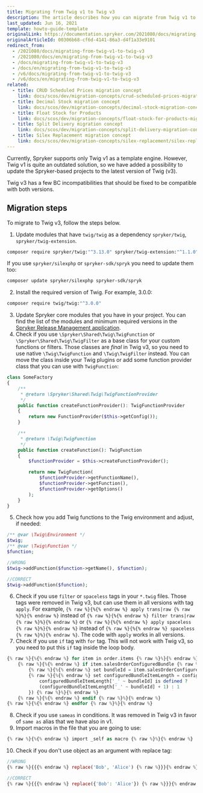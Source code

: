 ```yaml
---
title: Migrating from Twig v1 to Twig v3
description: The article describes how you can migrate from Twig v1 to Twig v3
last_updated: Jun 16, 2021
template: howto-guide-template
originalLink: https://documentation.spryker.com/2021080/docs/migrating-from-twig-v1-to-twig-v3
originalArticleId: 00306b68-cf6d-4141-86a3-d4f1a33e9101
redirect_from:
  - /2021080/docs/migrating-from-twig-v1-to-twig-v3
  - /2021080/docs/en/migrating-from-twig-v1-to-twig-v3
  - /docs/migrating-from-twig-v1-to-twig-v3
  - /docs/en/migrating-from-twig-v1-to-twig-v3
  - /v6/docs/migrating-from-twig-v1-to-twig-v3
  - /v6/docs/en/migrating-from-twig-v1-to-twig-v3
related:
  - title: CRUD Scheduled Prices migration concept
    link: docs/scos/dev/migration-concepts/crud-scheduled-prices-migration-concept.html
  - title: Decimal Stock migration concept
    link: docs/scos/dev/migration-concepts/decimal-stock-migration-concept.html
  - title: Float Stock for Products
    link: docs/scos/dev/migration-concepts/float-stock-for-products-migration-concept.html
  - title: Split Delivery migration concept
    link: docs/scos/dev/migration-concepts/split-delivery-migration-concept.html
  - title: Silex Replacement migration concept
    link: docs/scos/dev/migration-concepts/silex-replacement/silex-replacement.html
---
```


Currently, Spryker supports only Twig v1 as a template engine. However, Twig v1 is quite an outdated solution, so we have added a possibility to update the Spryker-based projects to the latest version of Twig (v3).

Twig v3 has a few BC incompatibilities that should be fixed to be compatible with both versions.

## Migration steps

To migrate to Twig v3, follow the steps below.

1. Update modules that have `twig/twig` as a dependency `spryker/twig`, `spryker/twig-extension`.

```bash
composer require spryker/twig:"^3.13.0" spryker/twig-extension:"^1.1.0"
```

If you use `spryker/silexphp` or `spryker-sdk/spryk` you need to update them too:

```bash
composer update spryker/silexphp spryker-sdk/spryk
```

2. Install the required version of Twig. For example, 3.0.0:

```bash
composer require twig/twig:"^3.0.0"
```

3. Update Spryker core modules that you have in your project. You can find the list of the modules and minimum required versions in the [Spryker Release Management application](https://api.release.spryker.com/release-group/2999).
4. Check if you use `\Spryker\Shared\Twig\TwigFunction` or `\Spryker\Shared\Twig\TwigFilter` as a base class for your custom functions or filters. Those classes are *final* in Twig v3, so you need to use native `\Twig\TwigFunction` and `\Twig\TwigFilter` instead. You can move the class inside your Twig plugins or add some function provider class that you can use with `TwigFunction`:

```php
class SomeFactory
{
    /**
     * @return \Spryker\Shared\Twig\TwigFunctionProvider
     */
    public function createFunctionProvider(): TwigFunctionProvider
    {
        return new FunctionProvider($this->getConfig());
    }

    /**
     * @return \Twig\TwigFunction
     */
    public function createFunction(): TwigFunction
    {
        $functionProvider = $this->createFunctionProvider();

        return new TwigFunction(
            $functionProvider->getFunctionName(),
            $functionProvider->getFunction(),
            $functionProvider->getOptions()
        );
    }
}
```

5. Check how you add Twig functions to the Twig environment and adjust, if needed:

```php
/** @var \Twig\Environment */
$twig;
/** @var \Twig\Function */
$function;

//WRONG
$twig->addFunction($function->getName(), $function);

//CORRECT
$twig->addFunction($function);
```

6. Check if you use `filter` or `spaceless` tags in your `*.twig` files. Those tags were removed in Twig v3, but can use them in all versions with tag `apply`. For example, `{% raw %}{%{% endraw %} apply trans|raw {% raw %}%}{% endraw %}` instead of `{% raw %}{%{% endraw %} filter trans|raw {% raw %}%}{% endraw %}` or `{% raw %}{%{% endraw %} apply spaceless {% raw %}%}{% endraw %}` instead of `{% raw %}{%{% endraw %} spaceless {% raw %}%}{% endraw %}`. The code with `apply` works in all versions.
7. Check if you use `if` tag with `for` tag. This will not work with Twig v3, so you need to put this `if` tag inside the loop body.

```php
{% raw %}{%{% endraw %} for item in order.items {% raw %}%}{% endraw %}
    {% raw %}{%{% endraw %} if item.salesOrderConfiguredBundle {% raw %}%}{% endraw %}
        {% raw %}{%{% endraw %} set bundleId = item.salesOrderConfiguredBundle.idSalesOrderConfiguredBundle {% raw %}%}{% endraw %}
        {% raw %}{%{% endraw %} set configuredBundleItemLength = configuredBundleItemLength | merge({('_' ~ bundleId):
            configuredBundleItemLength['_' ~ bundleId] is defined ?
            (configuredBundleItemLength['_' ~ bundleId] + 1) : 1
        }) {% raw %}%}{% endraw %}
    {% raw %}{%{% endraw %} endif {% raw %}%}{% endraw %}
{% raw %}{%{% endraw %} endfor {% raw %}%}{% endraw %}
```

8. Check if you use `sameas` in conditions. It was removed in Twig v3 in favor of `same as` alias that we have also in v1.
9. Import macros in the file that you are going to use:

```php
{% raw %}{%{% endraw %} import _self as macro {% raw %}%}{% endraw %}
```

10. Check if you don't use object as an argument with replace tag:

```php
//WRONG
{% raw %}{{{% endraw %} replace('Bob', 'Alice') {% raw %}}}{% endraw %}

//CORRECT
{% raw %}{{{% endraw %} replace({'Bob': 'Alice'}) {% raw %}}}{% endraw %}
```
